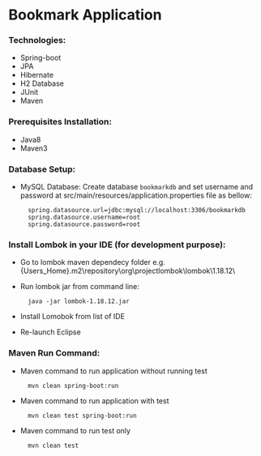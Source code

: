 # Bookmark Application


### Technologies:

- Spring-boot
- JPA
- Hibernate
- H2 Database
- JUnit
- Maven


### Prerequisites Installation:

- Java8
- Maven3

### Database Setup:
- MySQL Database: Create database `bookmarkdb` and set username and password at src/main/resources/application.properties file as bellow:
		
		spring.datasource.url=jdbc:mysql://localhost:3306/bookmarkdb
		spring.datasource.username=root
		spring.datasource.password=root

### Install Lombok in your IDE (for development purpose):
- Go to lombok maven dependecy folder e.g. {Users_Home}\.m2\repository\org\projectlombok\lombok\1.18.12\
- Run lombok jar from command line: 
		
		java -jar lombok-1.18.12.jar
		 
- Install Lomobok from list of IDE
- Re-launch Eclipse

### Maven Run Command:

- Maven command to run application without running test

		mvn clean spring-boot:run

- Maven command to run application with test

		mvn clean test spring-boot:run

- Maven command to run test only

		mvn clean test

		
